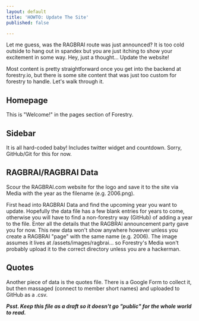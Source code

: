 ```yaml
---
layout: default
title: 'HOWTO: Update The Site'
published: false

---
```

Let me guess, was the RAGBRAI route was just announced? It is too cold outside to hang out in spandex but you are just itching to show your excitement in some way. Hey, just a thought... Update the website!

Most content is pretty straightforward once you get into the backend at forestry.io, but there is some site content that was just too custom for forestry to handle. Let's walk through it.

## Homepage

This is "Welcome!" in the pages section of Forestry.

## Sidebar

It is all hard-coded baby! Includes twitter widget and countdown. Sorry, GitHub/Git for this for now.

## RAGBRAI/RAGBRAI Data

Scour the RAGBRAI.com website for the logo and save it to the site via Media with the year as the filename (e.g. 2006.png).

First head into RAGBRAI Data and find the upcoming year you want to update. Hopefully the data file has a few blank entries for years to come, otherwise you will have to find a non-forestry way (GitHub) of adding a year to the file. Enter all the details that the RAGBRAI announcement party gave you for now. This new data won't show anywhere however unless you create a RAGBRAI "page" with the same name (e.g. 2006). The image assumes it lives at /assets/images/ragbrai... so Forestry's Media won't probably upload it to the correct directory unless you are a hackerman.

## Quotes

Another piece of data is the quotes file. There is a Google Form to collect it, but then massaged (connect to member short names) and uploaded to GitHub as a .csv.

**_Psst. Keep this file as a draft so it doesn't go "public" for the whole world to read._**